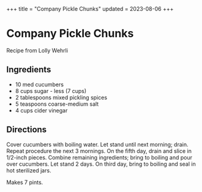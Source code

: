 +++
title = "Company Pickle Chunks"
updated = 2023-08-06
+++

# Company Pickle Chunks

Recipe from Lolly Wehrli

## Ingredients

- 10 med cucumbers
- 8 cups sugar - less (7 cups)
- 2 tablespoons mixed pickling spices
- 5 teaspoons coarse-medium salt
- 4 cups cider vinegar

## Directions

Cover cucumbers with boiling water. Let stand until next morning; drain. Repeat procedure the next 3 mornings. On the fifth day, drain and slice in 1/2-inch pieces. Combine remaining ingredients; bring to boiling and pour over cucumbers. Let stand 2 days. On third day, bring to boiling and seal in hot sterilized jars. 

Makes 7 pints.
